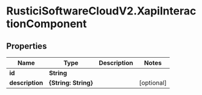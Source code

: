 # RusticiSoftwareCloudV2.XapiInteractionComponent

## Properties
Name | Type | Description | Notes
------------ | ------------- | ------------- | -------------
**id** | **String** |  | 
**description** | **{String: String}** |  | [optional] 


